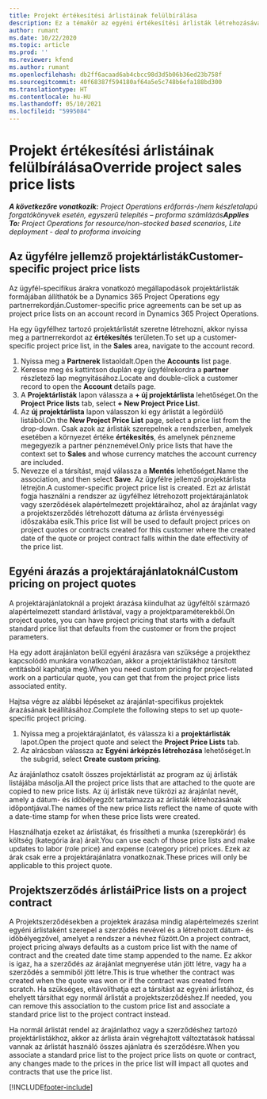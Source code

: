 ```yaml
---
title: Projekt értékesítési árlistáinak felülbírálása
description: Ez a témakör az egyéni értékesítési árlisták létrehozásával kapcsolatban tartalmaz tájékoztatást.
author: rumant
ms.date: 10/22/2020
ms.topic: article
ms.prod: ''
ms.reviewer: kfend
ms.author: rumant
ms.openlocfilehash: db2ff6acaad6ab4cbcc98d3d5b06b36ed23b758f
ms.sourcegitcommit: 40f68387f594180af64a5e5c748b6efa188bd300
ms.translationtype: HT
ms.contentlocale: hu-HU
ms.lasthandoff: 05/10/2021
ms.locfileid: "5995084"
---
```

# <a name="override-project-sales-price-lists"></a><span data-ttu-id="7061a-103">Projekt értékesítési árlistáinak felülbírálása</span><span class="sxs-lookup"><span data-stu-id="7061a-103">Override project sales price lists</span></span>

<span data-ttu-id="7061a-104">_**A következőre vonatkozik:** Project Operations erőforrás-/nem készletalapú forgatókönyvek esetén, egyszerű telepítés – proforma számlázás_</span><span class="sxs-lookup"><span data-stu-id="7061a-104">_**Applies To:** Project Operations for resource/non-stocked based scenarios, Lite deployment - deal to proforma invoicing_</span></span>

## <a name="customer-specific-project-price-lists"></a><span data-ttu-id="7061a-105">Az ügyfélre jellemző projektárlisták</span><span class="sxs-lookup"><span data-stu-id="7061a-105">Customer-specific project price lists</span></span>

<span data-ttu-id="7061a-106">Az ügyfél-specifikus árakra vonatkozó megállapodások projektárlisták formájában állíthatók be a Dynamics 365 Project Operations egy partnerrekordján.</span><span class="sxs-lookup"><span data-stu-id="7061a-106">Customer-specific price agreements can be set up as project price lists on an account record in Dynamics 365 Project Operations.</span></span>

<span data-ttu-id="7061a-107">Ha egy ügyfélhez tartozó projektárlistát szeretne létrehozni, akkor nyissa meg a partnerrekordot az **értékesítés** területen.</span><span class="sxs-lookup"><span data-stu-id="7061a-107">To set up a customer-specific project price list, in the **Sales** area, navigate to the account record.</span></span>

1. <span data-ttu-id="7061a-108">Nyissa meg a **Partnerek** listaoldalt.</span><span class="sxs-lookup"><span data-stu-id="7061a-108">Open the **Accounts** list page.</span></span>
2. <span data-ttu-id="7061a-109">Keresse meg és kattintson duplán egy ügyfélrekordra a **partner** részletező lap megnyitásához.</span><span class="sxs-lookup"><span data-stu-id="7061a-109">Locate and double-click a customer record to open the **Account** details page.</span></span>
3. <span data-ttu-id="7061a-110">A **Projektárlisták** lapon válassza a **+ új projektárlista** lehetőséget.</span><span class="sxs-lookup"><span data-stu-id="7061a-110">On the **Project Price lists** tab, select **+ New Project Price List**.</span></span>
4. <span data-ttu-id="7061a-111">Az **új projektárlista** lapon válasszon ki egy árlistát a legördülő listából.</span><span class="sxs-lookup"><span data-stu-id="7061a-111">On the **New Project Price List** page, select a price list from the drop-down.</span></span> <span data-ttu-id="7061a-112">Csak azok az árlisták szerepelnek a rendszerben, amelyek esetében a környezet értéke **értékesítés**, és amelynek pénzneme megegyezik a partner pénznemével.</span><span class="sxs-lookup"><span data-stu-id="7061a-112">Only price lists that have the context set to **Sales** and whose currency matches the account currency are included.</span></span>
5. <span data-ttu-id="7061a-113">Nevezze el a társítást, majd válassza a **Mentés** lehetőséget.</span><span class="sxs-lookup"><span data-stu-id="7061a-113">Name the association, and then select **Save**.</span></span> <span data-ttu-id="7061a-114">Az ügyfélre jellemző projektárlista létrejön.</span><span class="sxs-lookup"><span data-stu-id="7061a-114">A customer-specific project price list is created.</span></span> <span data-ttu-id="7061a-115">Ezt az árlistát fogja használni a rendszer az ügyfélhez létrehozott projektárajánlatok vagy szerződések alapértelmezett projektáraihoz, ahol az árajánlat vagy a projektszerződés létrehozott dátuma az árlista érvényességi időszakába esik.</span><span class="sxs-lookup"><span data-stu-id="7061a-115">This price list will be used to default project prices on project quotes or contracts created for this customer where the created date of the quote or project contract falls within the date effectivity of the price list.</span></span>

## <a name="custom-pricing-on-project-quotes"></a><span data-ttu-id="7061a-116">Egyéni árazás a projektárajánlatoknál</span><span class="sxs-lookup"><span data-stu-id="7061a-116">Custom pricing on project quotes</span></span>

<span data-ttu-id="7061a-117">A projektárajánlatoknál a projekt árazása kiindulhat az ügyféltől származó alapértelmezett standard árlistával, vagy a projektparaméterekből.</span><span class="sxs-lookup"><span data-stu-id="7061a-117">On project quotes, you can have project pricing that starts with a default standard price list that defaults from the customer or from the project parameters.</span></span>

<span data-ttu-id="7061a-118">Ha egy adott árajánlaton belül egyéni árazásra van szüksége a projekthez kapcsolódó munkára vonatkozóan, akkor a projektárlistákhoz társított entitásból kaphatja meg.</span><span class="sxs-lookup"><span data-stu-id="7061a-118">When you need custom pricing for project-related work on a particular quote, you can get that from the project price lists associated entity.</span></span>

<span data-ttu-id="7061a-119">Hajtsa végre az alábbi lépéseket az árajánlat-specifikus projektek árazásának beállításához.</span><span class="sxs-lookup"><span data-stu-id="7061a-119">Complete the following steps to set up quote-specific project pricing.</span></span>

1. <span data-ttu-id="7061a-120">Nyissa meg a projektárajánlatot, és válassza ki a **projektárlisták** lapot.</span><span class="sxs-lookup"><span data-stu-id="7061a-120">Open the project quote and select the **Project Price Lists** tab.</span></span>
2. <span data-ttu-id="7061a-121">Az alrácsban válassza az **Egyéni árképzés létrehozása** lehetőséget.</span><span class="sxs-lookup"><span data-stu-id="7061a-121">In the subgrid, select **Create custom pricing**.</span></span>

<span data-ttu-id="7061a-122">Az árajánlathoz csatolt összes projektárlistát az program az új árlisták listájába másolja.</span><span class="sxs-lookup"><span data-stu-id="7061a-122">All the project price lists that are attached to the quote are copied to new price lists.</span></span> <span data-ttu-id="7061a-123">Az új árlisták neve tükrözi az árajánlat nevét, amely a dátum- és időbélyegzőt tartalmazza az árlisták létrehozásának időpontjával.</span><span class="sxs-lookup"><span data-stu-id="7061a-123">The names of the new price lists reflect the name of quote with a date-time stamp for when these price lists were created.</span></span>

<span data-ttu-id="7061a-124">Használhatja ezeket az árlistákat, és frissítheti a munka (szerepkörár) és költség (kategória ára) árait.</span><span class="sxs-lookup"><span data-stu-id="7061a-124">You can use each of those price lists and make updates to labor (role price) and expense (category price) prices.</span></span> <span data-ttu-id="7061a-125">Ezek az árak csak erre a projektárajánlatra vonatkoznak.</span><span class="sxs-lookup"><span data-stu-id="7061a-125">These prices will only be applicable to this project quote.</span></span>

## <a name="price-lists-on-a-project-contract"></a><span data-ttu-id="7061a-126">Projektszerződés árlistái</span><span class="sxs-lookup"><span data-stu-id="7061a-126">Price lists on a project contract</span></span>

<span data-ttu-id="7061a-127">A Projektszerződésekben a projektek árazása mindig alapértelmezés szerint egyéni árlistaként szerepel a szerződés nevével és a létrehozott dátum- és időbélyegzővel, amelyet a rendszer a névhez fűzött.</span><span class="sxs-lookup"><span data-stu-id="7061a-127">On a project contract, project pricing always defaults as a custom price list with the name of contract and the created date time stamp appended to the name.</span></span> <span data-ttu-id="7061a-128">Ez akkor is igaz, ha a szerződés az árajánlat megnyerése után jött létre, vagy ha a szerződés a semmiből jött létre.</span><span class="sxs-lookup"><span data-stu-id="7061a-128">This is true whether the contract was created when the quote was won or if the contract was created from scratch.</span></span> <span data-ttu-id="7061a-129">Ha szükséges, eltávolíthatja ezt a társítást az egyéni árlistához, és ehelyett társíthat egy normál árlistát a projektszerződéshez.</span><span class="sxs-lookup"><span data-stu-id="7061a-129">If needed, you can remove this association to the custom price list and associate a standard price list to the project contract instead.</span></span>

<span data-ttu-id="7061a-130">Ha normál árlistát rendel az árajánlathoz vagy a szerződéshez tartozó projektárlistákhoz, akkor az árlista árain végrehajtott változtatások hatással vannak az árlistát használó összes ajánlatra és szerződésre.</span><span class="sxs-lookup"><span data-stu-id="7061a-130">When you associate a standard price list to the project price lists on quote or contract, any changes made to the prices in the price list will impact all quotes and contracts that use the price list.</span></span>


[!INCLUDE[footer-include](../includes/footer-banner.md)]